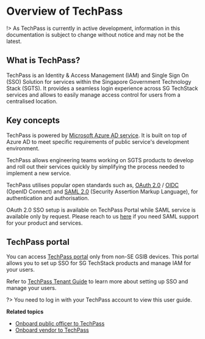 # Overview of TechPass

!> As TechPass is currently in active development, information in this documentation is subject to change without notice and may not be the latest.

## What is TechPass?
TechPass is an Identity & Access Management (IAM) and Single Sign On (SSO) Solution for services within the Singapore Government Technology Stack (SGTS).
It provides a seamless login experience across SG TechStack services and allows to easily manage access control for users from a centralised location.

## Key concepts
TechPass is powered by [Microsoft Azure AD service](https://azure.microsoft.com/en-us/services/active-directory/). It is built on top of Azure AD to meet specific requirements of public service's development environment.

TechPass allows engineering teams working on SGTS products to develop and roll out their services quickly by simplifying the process needed to implement a new service.

TechPass utilises popular open standards such as, [OAuth 2.0](https://oauth.net/2/) / [OIDC](https://openid.net/connect/) (OpenID Connect)
and [SAML 2.0](http://docs.oasis-open.org/security/saml/Post2.0/sstc-saml-tech-overview-2.0.html) (Security Assertion Markup Language), for authentication and authorisation.

OAuth 2.0 SSO setup is available on TechPass Portal while SAML service is available only by request.
Please reach to us [here](support/overview?id=need-more-help) if you need SAML support for your product and services.

## TechPass portal
You can access [TechPass portal](https://portal.techpass.gov.sg) only from non-SE GSIB devices.  This portal allows you to set up SSO for SG TechStack products and manage IAM for your users.

Refer to [TechPass Tenant Guide](https://docs.developer.tech.gov.sg/docs/techpass-tenant-guide/#/) to learn more about setting up SSO and manage your users.

?> You need to log in with your TechPass account to view this user guide.

**Related topics**

- [Onboard public officer to TechPass](onboard-public-officers-using-non-se-machines)
- [Onboard vendor to TechPass](onboard-vendors-to-techpass)
